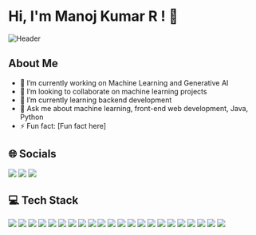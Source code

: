# Hi, I'm Manoj Kumar R ! 👋

![Header](https://img.com/header_image.jpg)

## About Me

- 🔭 I’m currently working on Machine Learning and Generative AI
- 👯 I’m looking to collaborate on machine learning projects
- 🌱 I’m currently learning backend development
- 💬 Ask me about machine learning, front-end web development, Java, Python
- ⚡ Fun fact: [Fun fact here]

## 🌐 Socials

[<img src="https://img.icons8.com/color/48/000000/instagram-new.png"/>](https://www.instagram.com/your_instagram)
[<img src="https://img.icons8.com/color/48/000000/linkedin.png"/>](https://www.linkedin.com/in/your_linkedin)
[<img src="https://img.icons8.com/color/48/000000/twitter--v1.png"/>](https://www.twitter.com/your_twitter)

## 💻 Tech Stack

[<img src="https://img.icons8.com/color/48/000000/c-programming.png"/>](#)
[<img src="https://img.icons8.com/color/48/000000/css3.png"/>](#)
[<img src="https://img.icons8.com/color/48/000000/html-5.png"/>](#)
[<img src="https://img.icons8.com/color/48/000000/java-coffee-cup-logo.png"/>](#)
[<img src="https://img.icons8.com/color/48/000000/javascript.png"/>](#)
[<img src="https://img.icons8.com/color/48/000000/python.png"/>](#)
[<img src="https://img.icons8.com/color/48/000000/firebase.png"/>](#)
[<img src="https://img.icons8.com/fluency/48/000000/netlify.png"/>](#)
[<img src="https://img.icons8.com/color/48/000000/anaconda.png"/>](#)
[<img src="https://img.icons8.com/color/48/000000/django.png"/>](#)
[<img src="https://img.icons8.com/color/48/000000/api-settings.png"/>](#)
[<img src="https://img.icons8.com/color/48/000000/npm.png"/>](#)
[<img src="https://img.icons8.com/color/48/000000/nodejs.png"/>](#)
[<img src="https://img.icons8.com/color/48/000000/react-native.png"/>](#)
[<img src="https://img.icons8.com/windows/32/000000/react-router.png"/>](#)
[<img src="https://img.icons8.com/color/48/000000/numpy.png"/>](#)
[<img src="https://img.icons8.com/color/48/000000/pandas.png"/>](#)
[<img src="https://img.icons8.com/office/16/000000/plotly.png"/>](#)
[<img src="https://img.icons8.com/color/48/000000/scikit-learn.png"/>](#)
[<img src="https://img.icons8.com/fluency/48/000000/scipy.png"/>](#)
[<img src="https://img.icons8.com/color/48/000000/tensorflow.png"/>](#)
[<img src="https://img.icons8.com/color/48/000000/linux.png"/>](#)


